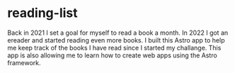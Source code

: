 # reading-list
Back in 2021 I set a goal for myself to read a book a month. In 2022 I got an ereader and started reading even more books. I built this Astro app to help me keep track of the books I have read since I started my challange. This app is also allowing me to learn how to create web apps using the Astro framework.